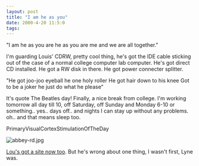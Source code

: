 ```yaml
---
layout: post
title: "I am he as you"
date: 2000-4-20 11:5:0
tags: 
---
```


"I am he as you are he as you are me and we are all together."

I'm guarding Louis' CDRW, pretty cool thing, he's got the IDE cable sticking out of the case of a normal college computer lab computer. He's got direct CD installed. He got a RW disk in there. He got power connecter splitter.

"He got joo-joo eyeball he one holy roller
He got hair down to his knee
Got to be a joker he just do what he please"

It's quote The Beatles day! Finally, a nice break from college. I'm working tomorrow all day till 10, off Saturday, off Sunday and Monday 6-10 or something.. yes.. days off.. and nights I can stay up without any problems. oh.. and that means sleep too.




PrimaryVisualCortexStimulationOfTheDay



![abbey-rd.jpg][1]






[Lou's got a site now too][2]. But he's wrong about one thing, I wasn't first, Lyne was.



   [1]: http://2.bp.blogspot.com/-Ov-AJe09TKQ/Tn0PoYvh8FI/AAAAAAAAAFQ/QPrb55dryiY/s320/abbey-rd.jpg
   [2]: http://www.geocities.com/grotund/
